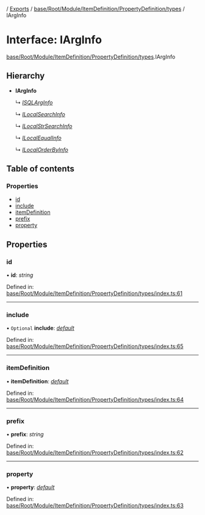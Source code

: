 [](../README.md) / [Exports](../modules.md) / [base/Root/Module/ItemDefinition/PropertyDefinition/types](../modules/base_root_module_itemdefinition_propertydefinition_types.md) / IArgInfo

# Interface: IArgInfo

[base/Root/Module/ItemDefinition/PropertyDefinition/types](../modules/base_root_module_itemdefinition_propertydefinition_types.md).IArgInfo

## Hierarchy

* **IArgInfo**

  ↳ [*ISQLArgInfo*](base_root_module_itemdefinition_propertydefinition_types.isqlarginfo.md)

  ↳ [*ILocalSearchInfo*](base_root_module_itemdefinition_propertydefinition_types.ilocalsearchinfo.md)

  ↳ [*ILocalStrSearchInfo*](base_root_module_itemdefinition_propertydefinition_types.ilocalstrsearchinfo.md)

  ↳ [*ILocalEqualInfo*](base_root_module_itemdefinition_propertydefinition_types.ilocalequalinfo.md)

  ↳ [*ILocalOrderByInfo*](base_root_module_itemdefinition_propertydefinition_types.ilocalorderbyinfo.md)

## Table of contents

### Properties

- [id](base_root_module_itemdefinition_propertydefinition_types.iarginfo.md#id)
- [include](base_root_module_itemdefinition_propertydefinition_types.iarginfo.md#include)
- [itemDefinition](base_root_module_itemdefinition_propertydefinition_types.iarginfo.md#itemdefinition)
- [prefix](base_root_module_itemdefinition_propertydefinition_types.iarginfo.md#prefix)
- [property](base_root_module_itemdefinition_propertydefinition_types.iarginfo.md#property)

## Properties

### id

• **id**: *string*

Defined in: [base/Root/Module/ItemDefinition/PropertyDefinition/types/index.ts:61](https://github.com/onzag/itemize/blob/11a98dec/base/Root/Module/ItemDefinition/PropertyDefinition/types/index.ts#L61)

___

### include

• `Optional` **include**: [*default*](../classes/base_root_module_itemdefinition_include.default.md)

Defined in: [base/Root/Module/ItemDefinition/PropertyDefinition/types/index.ts:65](https://github.com/onzag/itemize/blob/11a98dec/base/Root/Module/ItemDefinition/PropertyDefinition/types/index.ts#L65)

___

### itemDefinition

• **itemDefinition**: [*default*](../classes/base_root_module_itemdefinition.default.md)

Defined in: [base/Root/Module/ItemDefinition/PropertyDefinition/types/index.ts:64](https://github.com/onzag/itemize/blob/11a98dec/base/Root/Module/ItemDefinition/PropertyDefinition/types/index.ts#L64)

___

### prefix

• **prefix**: *string*

Defined in: [base/Root/Module/ItemDefinition/PropertyDefinition/types/index.ts:62](https://github.com/onzag/itemize/blob/11a98dec/base/Root/Module/ItemDefinition/PropertyDefinition/types/index.ts#L62)

___

### property

• **property**: [*default*](../classes/base_root_module_itemdefinition_propertydefinition.default.md)

Defined in: [base/Root/Module/ItemDefinition/PropertyDefinition/types/index.ts:63](https://github.com/onzag/itemize/blob/11a98dec/base/Root/Module/ItemDefinition/PropertyDefinition/types/index.ts#L63)
